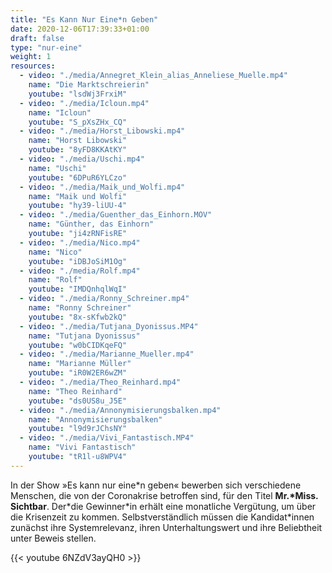 ```yaml
---
title: "Es Kann Nur Eine*n Geben"
date: 2020-12-06T17:39:33+01:00
draft: false
type: "nur-eine"
weight: 1
resources: 
  - video: "./media/Annegret_Klein_alias_Anneliese_Muelle.mp4"
    name: "Die Marktschreierin"
    youtube: "lsdWj3FrxiM"
  - video: "./media/Icloun.mp4"
    name: "Icloun"
    youtube: "S_pXsZHx_CQ"
  - video: "./media/Horst_Libowski.mp4"
    name: "Horst Libowski"
    youtube: "8yFD8KKAtKY"
  - video: "./media/Uschi.mp4"
    name: "Uschi"
    youtube: "6DPuR6YLCzo"
  - video: "./media/Maik_und_Wolfi.mp4"
    name: "Maik und Wolfi"
    youtube: "hy39-liUU-4"
  - video: "./media/Guenther_das_Einhorn.MOV"
    name: "Günther, das Einhorn"
    youtube: "ji4zRNFisRE"
  - video: "./media/Nico.mp4"
    name: "Nico"
    youtube: "iDBJoSiM1Og"
  - video: "./media/Rolf.mp4"
    name: "Rolf"
    youtube: "IMDQnhqlWqI"
  - video: "./media/Ronny_Schreiner.mp4"
    name: "Ronny Schreiner"
    youtube: "8x-sKfwb2kQ"
  - video: "./media/Tutjana_Dyonissus.MP4"
    name: "Tutjana Dyonissus"
    youtube: "w0bCIDKqeFQ"
  - video: "./media/Marianne_Mueller.mp4"
    name: "Marianne Müller"
    youtube: "iR0W2ER6wZM"
  - video: "./media/Theo_Reinhard.mp4"
    name: "Theo Reinhard"
    youtube: "ds0US8u_J5E"
  - video: "./media/Annonymisierungsbalken.mp4"
    name: "Annonymisierungsbalken"
    youtube: "l9d9rJChsNY"
  - video: "./media/Vivi_Fantastisch.MP4"
    name: "Vivi Fantastisch"
    youtube: "tR1l-u8WPV4"
---
```


In der Show »Es kann nur eine\*n geben« bewerben sich verschiedene Menschen, die von der Coronakrise betroffen sind, für den Titel __Mr.\*Miss. Sichtbar__. Der\*die Gewinner\*in erhält eine monatliche Vergütung, um über die Krisenzeit zu kommen. Selbstverständlich müssen die Kandidat*innen zunächst ihre Systemrelevanz, ihren Unterhaltungswert und ihre Beliebtheit unter Beweis stellen.


{{< youtube 6NZdV3ayQH0 >}}

[comment]: <> ({{< youtube lgj2U8hBdwI >}})

[comment]: <> ({{< youtube hbF9z-06H5U >}})

